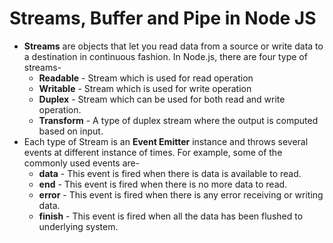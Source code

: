 # Streams, Buffer and Pipe in Node JS
- **Streams** are objects that let you read data from a source or write data to a destination in continuous fashion. In Node.js, there are four type of streams-
  - **Readable** - Stream which is used for read operation
  - **Writable** - Stream which is used for write operation
  - **Duplex** - Stream which can be used for both read and write operation.
  - **Transform** - A type of duplex stream where the output is computed based on input.
- Each type of Stream is an **Event Emitter** instance and throws several events at different instance of times. For example, some of the commonly used events are-
  - **data** - This event is fired when there is data is available to read.
  - **end** - This event is fired when there is no more data to read.
  - **error** - This event is fired when there is any error receiving or writing data.
  - **finish** - This event is fired when all the data has been flushed to underlying system.
